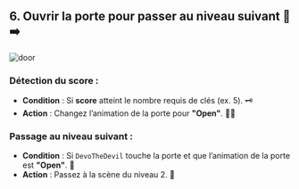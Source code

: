 ## 6. Ouvrir la porte pour passer au niveau suivant 🚪➡️

![door](https://sebastien-devos.fr/img/codegaming/door.png)

### Détection du score :
- **Condition** : Si **score** atteint le nombre requis de clés (ex. 5). 🗝️
- **Action** : Changez l’animation de la porte pour **"Open"**. 🚪✨

### Passage au niveau suivant :
- **Condition** : Si `DevoTheDevil` touche la porte et que l’animation de la porte est **"Open"**. 🎉
- **Action** : Passez à la scène du niveau 2. 🌟
